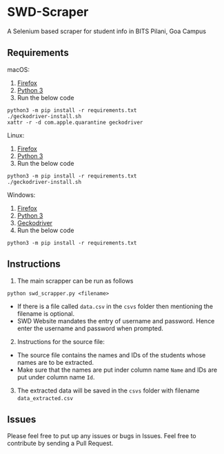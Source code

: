 # SWD-Scraper
A Selenium based scraper for student info in BITS Pilani, Goa Campus

## Requirements
macOS:
1. [Firefox](https://www.mozilla.org/en-US/firefox/new/)
2. [Python 3](https://www.python.org/downloads/)
3. Run the below code
```
python3 -m pip install -r requirements.txt
./geckodriver-install.sh
xattr -r -d com.apple.quarantine geckodriver
```
Linux:
1. [Firefox](https://www.mozilla.org/en-US/firefox/new/)
2. [Python 3](https://www.python.org/downloads/)
3. Run the below code
```
python3 -m pip install -r requirements.txt
./geckodriver-install.sh
```
Windows:
1. [Firefox](https://www.mozilla.org/en-US/firefox/new/)
2. [Python 3](https://www.python.org/downloads/)
3. [Geckodriver](https://github.com/mozilla/geckodriver/releases)
4. Run the below code
```
python3 -m pip install -r requirements.txt
```

## Instructions
1. The main scrapper can be run as follows
```
python swd_scrapper.py <filename>
```
- If there is a file called `data.csv` in the `csvs` folder then mentioning the filename is optional.
- SWD Website mandates the entry of username and password. Hence enter the username and password when prompted.

2. Instructions for the source file:
- The source file contains the names and IDs of the students whose names are to be extracted.
- Make sure that the names are put inder column name `Name` and IDs are put under column name `Id`.

3. The extracted data will be saved in the `csvs` folder with filename `data_extracted.csv`

## Issues
Please feel free to put up any issues or bugs in Issues. Feel free to contribute by sending a Pull Request.
